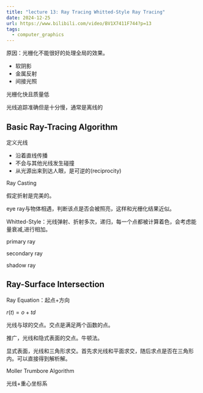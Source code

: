 ```yaml
---
title: "lecture 13: Ray Tracing Whitted-Style Ray Tracing"
date: 2024-12-25
url: https://www.bilibili.com/video/BV1X7411F744?p=13
tags:
  - computer_graphics
---
```


原因：光栅化不能很好的处理全局的效果。

- 软阴影
- 金属反射
- 间接光照

光栅化快且质量低

光线追踪准确但是十分慢，通常是离线的

## Basic Ray-Tracing Algorithm

定义光线

- 沿着直线传播
- 不会与其他光线发生碰撞
- 从光源出来到达人眼，是可逆的(reciprocity)

Ray Casting

假定折射是完美的。

eye ray与物体相遇，判断该点是否会被照亮，这样和光栅化结果近似。

Whitted-Style：光线弹射、折射多次，递归，每一个点都被计算着色，会考虑能量衰减,进行相加。

primary ray

secondary ray

shadow ray

## Ray-Surface Intersection

Ray Equation：起点+方向

$r(t)=o+td$

光线与球的交点。交点是满足两个函数的点。

推广，光线和隐式表面的交点。牛顿法。

显式表面，光线和三角形求交。首先求光线和平面求交，随后求点是否在三角形内。可以直接得到解析解。

Moller Trumbore Algorithm

光线+重心坐标系
